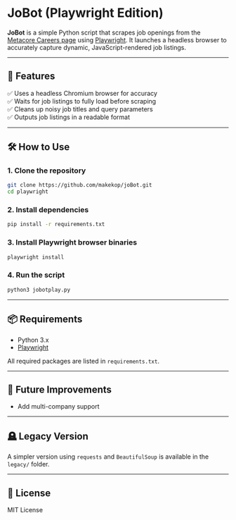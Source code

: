 # JoBot (Playwright Edition)

**JoBot** is a simple Python script that scrapes job openings from the [Metacore Careers page](https://metacoregames.com/open-positions) using [Playwright](https://playwright.dev/python/). It launches a headless browser to accurately capture dynamic, JavaScript-rendered job listings.

---

## 🚀 Features

✅ Uses a headless Chromium browser for accuracy  
✅ Waits for job listings to fully load before scraping  
✅ Cleans up noisy job titles and query parameters  
✅ Outputs job listings in a readable format

---

## 🛠️ How to Use

### 1. Clone the repository

```bash
git clone https://github.com/makekop/joBot.git
cd playwright
```

### 2. Install dependencies

```bash
pip install -r requirements.txt
```

### 3. Install Playwright browser binaries

```bash
playwright install
```

### 4. Run the script

```bash
python3 jobotplay.py
```

---

## 📦 Requirements

-   Python 3.x
-   [Playwright](https://playwright.dev/python/)

All required packages are listed in `requirements.txt`.

---

## 🧭 Future Improvements

-   Add multi-company support

---

## 🪦 Legacy Version

A simpler version using `requests` and `BeautifulSoup` is available in the `legacy/` folder.

---

## 📄 License

MIT License

```

```
